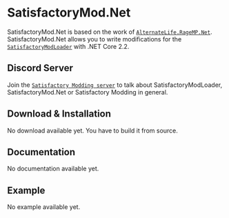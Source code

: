 # SatisfactoryMod.Net
SatisfactoryMod.Net is based on the work of [`AlternateLife.RageMP.Net`](https://github.com/alternatelife/RageMP.Net). SatisfactoryMod.Net allows you to write modifications for the [`SatisfactoryModLoader`](https://github.com/SuperCoder7979/SatisfactoryModLoader/) with .NET Core 2.2.

## Discord Server
Join the [`Satisfactory Modding server`](https://discord.gg/QzcG9nX) to talk about SatisfactoryModLoader, SatisfactoryMod.Net or Satisfactory Modding in general.

## Download & Installation
No download available yet. You have to build it from source.

## Documentation
No documentation available yet.

## Example
No example available yet.
